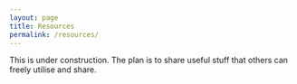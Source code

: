 ```yaml
---
layout: page
title: Resources
permalink: /resources/
---
```


This is under construction. The plan is to share useful stuff that others can freely utilise and share. 


